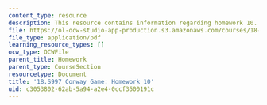 ```yaml
---
content_type: resource
description: This resource contains information regarding homework 10.
file: https://ol-ocw-studio-app-production.s3.amazonaws.com/courses/18-s997-introduction-to-matlab-programming-fall-2011/c305380262ab5a94a2e40ccf3500191c_MIT18_S997F11_Homework_10.pdf
file_type: application/pdf
learning_resource_types: []
ocw_type: OCWFile
parent_title: Homework
parent_type: CourseSection
resourcetype: Document
title: '18.S997 Conway Game: Homework 10'
uid: c3053802-62ab-5a94-a2e4-0ccf3500191c
---
```

